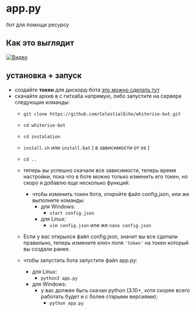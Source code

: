 # app.py
бот для помощи ресурсу

## Как это выглядит
[![Видео](https://img.shields.io/badge/Смотреть%20видео-blue)](examples/vid.mp4)

## установка + запуск
- создайте __токен__ для дискорд-бота [это можно сделать тут](https://discord.com/developers/applications)
- скачайте архив в с гитхаба напрямую, либо запустите на сервере следующие команды:
  - `git clone https://github.com/CelestialEcho/whiterise-bot.git`
  - `cd whiterise-bot`
  - `cd instalation`
  - `install.sh` или `install.bat` ( в зависимости от os )
  - `cd ..`
  - теперь вы успешно скачали все зависимости, теперь время настройки, пока что в боте можно только изменить его токен, но скоро я добавлю еще несколько функций:
    - чтобы изменить токен бота, откройте файл config.json, или же выполните команды:
       - для Windows:
         - `start config.json`
       - для Linux:
         - `vim config.json` или же `nano config.json`

  - Если у вас открылся файл config.json, значит вы все сделали правильно, теперь измените ключ поля `'token'` на токен который вы создали ранее.
  - чтобы запустить бота запустите файл app.py:
    - для Linux:
      - `python3 app.py`
    - для Windows:
      - у вас должен быть скачан python (3.10+, хотя скорее всего работать будет и с более старыми версиями):
        - `python app.py`


